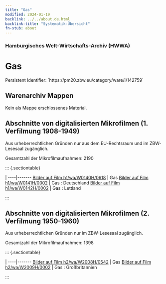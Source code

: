 ```yaml
---
title: "Gas"
modified: 2024-01-19
backlink: ../../about.de.html
backlink-title: "Systematik-Übersicht"
fn-stub: about
---
```


### Hamburgisches Welt-Wirtschafts-Archiv (HWWA)

# Gas

<div class="hint">Persistent Identifier: `https://pm20.zbw.eu/category/ware/i/142759`</div>







## Warenarchiv Mappen





Kein als Mappe erschlossenes Material.



<a id="filmsections" />

## Abschnitte von digitalisierten Mikrofilmen (1. Verfilmung 1908-1949)

<p>Aus urheberrechtlichen Gründen nur aus dem EU-Rechtsraum und im ZBW-Lesesaal zugänglich.</p>


<p>Gesamtzahl der Mikrofilmaufnahmen: 2190</p>





::: {.sectiontable}

 | 
----|-------
<a class="btn" href="https://pm20.zbw.eu/film/h1/wa/W0140H/0618" rel="nofollow">Bilder auf Film h1/wa/W0140H/0618</a> | Gas
<a class="btn" href="https://pm20.zbw.eu/film/h1/wa/W0141H/0002" rel="nofollow">Bilder auf Film h1/wa/W0141H/0002</a> | Gas : Deutschland
<a class="btn" href="https://pm20.zbw.eu/film/h1/wa/W0142H/0002" rel="nofollow">Bilder auf Film h1/wa/W0142H/0002</a> | Gas : Lettland


:::




## Abschnitte von digitalisierten Mikrofilmen (2. Verfilmung 1950-1960)

<p>Aus urheberrechtlichen Gründen nur im ZBW-Lesesaal zugänglich.</p>


<p>Gesamtzahl der Mikrofilmaufnahmen: 1398</p>





::: {.sectiontable}

 | 
----|-------
<a class="btn" href="https://pm20.zbw.eu/film/h2/wa/W2008H/0542" rel="nofollow">Bilder auf Film h2/wa/W2008H/0542</a> | Gas
<a class="btn" href="https://pm20.zbw.eu/film/h2/wa/W2009H/0002" rel="nofollow">Bilder auf Film h2/wa/W2009H/0002</a> | Gas : Großbritannien


:::
















